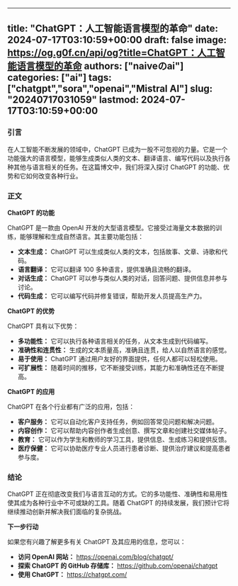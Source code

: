 
---
title: "ChatGPT：人工智能语言模型的革命"
date: 2024-07-17T03:10:59+00:00
draft: false
image: https://og.g0f.cn/api/og?title=ChatGPT：人工智能语言模型的革命
authors: ["naiveのai"]
categories: ["ai"]
tags: ["chatgpt","sora","openai","Mistral AI"]
slug: "20240717031059"
lastmod: 2024-07-17T03:10:59+00:00
---
### 引言

在人工智能不断发展的领域中，ChatGPT 已成为一股不可忽视的力量。它是一个功能强大的语言模型，能够生成类似人类的文本、翻译语言、编写代码以及执行各种其他与语言相关的任务。在这篇博文中，我们将深入探讨 ChatGPT 的功能、优势和它如何改变各种行业。

### 正文

**ChatGPT 的功能**

ChatGPT 是一款由 OpenAI 开发的大型语言模型。它接受过海量文本数据的训练，能够理解和生成自然语言。其主要功能包括：

* **文本生成：** ChatGPT 可以生成类似人类的文本，包括故事、文章、诗歌和代码。
* **语言翻译：** 它可以翻译 100 多种语言，提供准确且流畅的翻译。
* **对话生成：** ChatGPT 可以参与类似人类的对话，回答问题、提供信息并参与讨论。
* **代码生成：** 它可以编写代码并修复错误，帮助开发人员提高生产力。

**ChatGPT 的优势**

ChatGPT 具有以下优势：

* **多功能性：** 它可以执行各种语言相关的任务，从文本生成到代码编写。
* **准确性和连贯性：** 生成的文本质量高，准确且连贯，给人以自然语言的感觉。
* **易于使用：** ChatGPT 通过用户友好的界面提供，任何人都可以轻松使用。
* **可扩展性：** 随着时间的推移，它不断接受训练，其能力和准确性还在不断提高。

**ChatGPT 的应用**

ChatGPT 在各个行业都有广泛的应用，包括：

* **客户服务：** 它可以自动化客户支持任务，例如回答常见问题和解决问题。
* **内容创作：** 它可以帮助内容创作者生成创意、撰写文章和创建社交媒体帖子。
* **教育：** 它可以作为学生和教师的学习工具，提供信息、生成练习和提供反馈。
* **医疗保健：** 它可以协助医疗专业人员进行患者诊断、提供治疗建议和提高患者参与度。

### 结论

ChatGPT 正在彻底改变我们与语言互动的方式。它的多功能性、准确性和易用性使其成为各种行业中不可或缺的工具。随着 ChatGPT 的持续发展，我们预计它将继续推动创新并解决我们面临的复杂挑战。

**下一步行动**

如果您有兴趣了解更多有关 ChatGPT 及其应用的信息，您可以：

* **访问 OpenAI 网站：** https://openai.com/blog/chatgpt/
* **探索 ChatGPT 的 GitHub 存储库：** https://github.com/openai/chatgpt
* **使用 ChatGPT：** https://chatgpt.com/